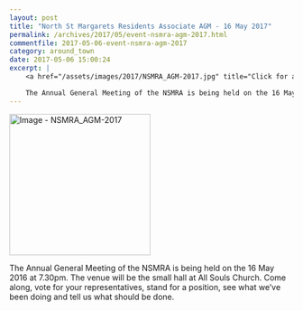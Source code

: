 ```yaml
---
layout: post
title: "North St Margarets Residents Associate AGM - 16 May 2017"
permalink: /archives/2017/05/event-nsmra-agm-2017.html
commentfile: 2017-05-06-event-nsmra-agm-2017
category: around_town
date: 2017-05-06 15:00:24
excerpt: |
    <a href="/assets/images/2017/NSMRA_AGM-2017.jpg" title="Click for a larger image"><img src="/assets/images/2017/NSMRA_AGM-2017-thumb.jpg" width="150" alt="Image - NSMRA_AGM-2017"  class="photo right"/></a>

    The Annual General Meeting of the NSMRA is being held on the 16 May 2016 at 7.30pm. The venue will be the small hall at All Souls Church. Come along, vote for your representatives, stand for a position, see what we’ve been doing and tell us what should be done.
---
```


<a href="/assets/images/2017/NSMRA_AGM-2017.jpg" title="Click for a larger image"><img src="/assets/images/2017/NSMRA_AGM-2017-thumb.jpg" width="250" alt="Image - NSMRA_AGM-2017"  class="photo right"/></a>

The Annual General Meeting of the NSMRA is being held on the 16 May 2016 at 7.30pm. The venue will be the small hall at All Souls Church. Come along, vote for your representatives, stand for a position, see what we’ve been doing and tell us what should be done.
